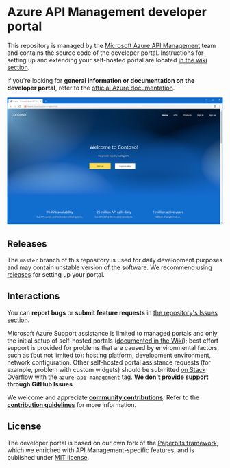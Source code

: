 # Azure API Management developer portal

This repository is managed by the [Microsoft Azure API Management](https://aka.ms/apimrocks) team and contains the source code of the developer portal. Instructions for setting up and extending your self-hosted portal are located [in the wiki section](https://github.com/Azure/api-management-developer-portal/wiki).

If you're looking for **general information or documentation on the developer portal**, refer to the [official Azure documentation](https://aka.ms/apimdocs/portal). 

![API Management developer portal](readme/portal.png)

## <a name="releases"></a> Releases

The `master` branch of this repository is used for daily development purposes and may contain unstable version of the software. We recommend using [releases](https://github.com/Azure/api-management-developer-portal/releases) for setting up your portal.

## <a name="feedback"></a> Interactions

You can **report bugs** or **submit feature requests** in [the repository's Issues section](https://github.com/Azure/api-management-developer-portal/issues).

Microsoft Azure Support assistance is limited to managed portals and only the initial setup of self-hosted portals ([documented in the Wiki](https://github.com/Azure/api-management-developer-portal/wiki/Self-hosting-the-portal)); best effort support is provided for problems that are caused by environmental factors, such as (but not limited to): hosting platform, development environment, network configuration. Other self-hosted portal assistance requests (for example, problem with custom widgets) should be submitted [on Stack Overflow](https://aka.ms/apimso) with the `azure-api-management` tag. **We don't provide support through GitHub Issues**.

We welcome and appreciate **[community contributions](CONTRIBUTIONS.md)**. Refer to the **[contribution guidelines](https://github.com/Azure/api-management-developer-portal/wiki/Widget-contribution-guidelines)** for more information.

## <a name="license"></a> License

The developer portal is based on our own fork of the [Paperbits framework](http://paperbits.io/), which we enriched with API Management-specific features, and is published under [MIT license](license).